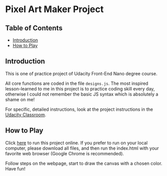# Pixel Art Maker Project

## Table of Contents

* [Introduction](#introduction)
* [How to Play](#howtoplay)

## Introduction

This is one of practice project of Udacity Front-End Nano degree course.

All core functions are coded in the file `designs.js`. The most inspired lesson-learned to me in this project is to practice coding skill every day, otherwise I could not remember the basic JS syntax which is absolutely a shame on me!

For specific, detailed instructions, look at the project instructions in the [Udacity Classroom](https://classroom.udacity.com/me).

## How to Play

Click [here](https://geekmichael.github.io/pixelArtMaker/) to run this project online. If you prefer to run on your local computer, please download all files, and then run the index.html with your favorite web browser (Google Chrome is recommended).

Follow steps on the webpage, start to draw the canvas with a chosen color. Have fun!
